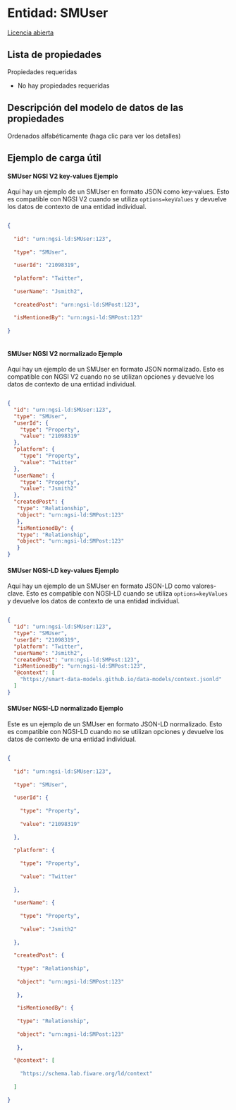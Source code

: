 Entidad: SMUser  
===============  
[Licencia abierta](https://github.com/smart-data-models//dataModel.SocialMedia/blob/master/SMUser/LICENSE.md)  

## Lista de propiedades  

Propiedades requeridas  
- No hay propiedades requeridas  ## Descripción del modelo de datos de las propiedades  
Ordenados alfabéticamente (haga clic para ver los detalles)  
## Ejemplo de carga útil  
#### SMUser NGSI V2 key-values Ejemplo  
Aquí hay un ejemplo de un SMUser en formato JSON como key-values. Esto es compatible con NGSI V2 cuando se utiliza `options=keyValues` y devuelve los datos de contexto de una entidad individual.  
```json  
{  
  "id": "urn:ngsi-ld:SMUser:123",  
  "type": "SMUser",  
  "userId": "21098319",  
  "platform": "Twitter",  
  "userName": "Jsmith2",  
  "createdPost": "urn:ngsi-ld:SMPost:123",  
  "isMentionedBy": "urn:ngsi-ld:SMPost:123"  
}  
```  
#### SMUser NGSI V2 normalizado Ejemplo  
Aquí hay un ejemplo de un SMUser en formato JSON normalizado. Esto es compatible con NGSI V2 cuando no se utilizan opciones y devuelve los datos de contexto de una entidad individual.  
```json  
{  
  "id": "urn:ngsi-ld:SMUser:123",  
  "type": "SMUser",  
  "userId": {  
    "type": "Property",  
    "value": "21098319"  
  },  
  "platform": {  
    "type": "Property",  
    "value": "Twitter"  
  },  
  "userName": {  
    "type": "Property",  
    "value": "Jsmith2"  
  },  
  "createdPost": {  
   "type": "Relationship",  
   "object": "urn:ngsi-ld:SMPost:123"  
   },  
   "isMentionedBy": {  
   "type": "Relationship",  
   "object": "urn:ngsi-ld:SMPost:123"  
   }  
}  
```  
#### SMUser NGSI-LD key-values Ejemplo  
Aquí hay un ejemplo de un SMUser en formato JSON-LD como valores-clave. Esto es compatible con NGSI-LD cuando se utiliza `options=keyValues` y devuelve los datos de contexto de una entidad individual.  
```json  
{  
  "id": "urn:ngsi-ld:SMUser:123",  
  "type": "SMUser",  
  "userId": "21098319",  
  "platform": "Twitter",  
  "userName": "Jsmith2",  
  "createdPost": "urn:ngsi-ld:SMPost:123",  
  "isMentionedBy": "urn:ngsi-ld:SMPost:123",  
  "@context": [  
    "https://smart-data-models.github.io/data-models/context.jsonld"  
  ]  
}  
```  
#### SMUser NGSI-LD normalizado Ejemplo  
Este es un ejemplo de un SMUser en formato JSON-LD normalizado. Esto es compatible con NGSI-LD cuando no se utilizan opciones y devuelve los datos de contexto de una entidad individual.  
```json  
{  
  "id": "urn:ngsi-ld:SMUser:123",  
  "type": "SMUser",  
  "userId": {  
    "type": "Property",  
    "value": "21098319"  
  },  
  "platform": {  
    "type": "Property",  
    "value": "Twitter"  
  },  
  "userName": {  
    "type": "Property",  
    "value": "Jsmith2"  
  },  
  "createdPost": {  
   "type": "Relationship",  
   "object": "urn:ngsi-ld:SMPost:123"  
   },  
   "isMentionedBy": {  
   "type": "Relationship",  
   "object": "urn:ngsi-ld:SMPost:123"  
   },  
  "@context": [  
    "https://schema.lab.fiware.org/ld/context"  
  ]  
}  
```  
